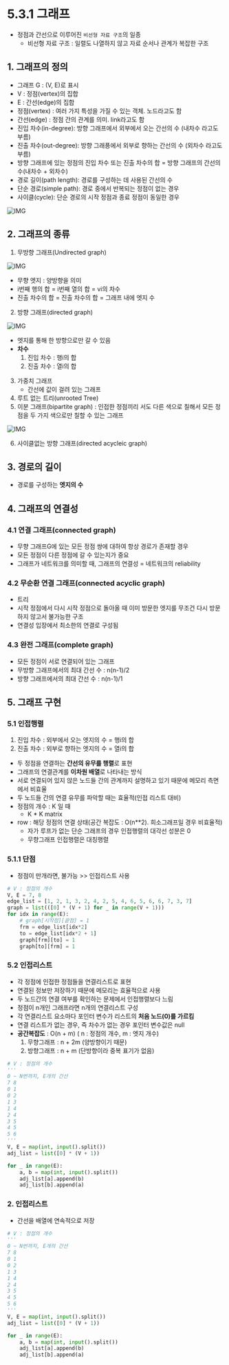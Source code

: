 # 5.3.1 그래프

- 정점과 간선으로 이루어진 `비선형 자료 구조`의 일종
    - 비선형 자료 구조 : 일렬도 나열하지 않고 자료 순서나 관계가 복잡한 구조

## 1. 그래프의 정의

- 그래프 G : (V, E)로 표시 
- V : 정점(vertex)의 집합
- E : 간선(edge)의 집합
- 정점(vertex) : 여러 가지 특성을 가질 수 있는 객체. 노드라고도 함
- 간선(edge) : 정점 간의 관계를 의미. link라고도 함
- 진입 차수(in-degree): 방향 그래프에서 외부에서 오는 간선의 수 (내차수 라고도 부름)
- 진출 차수(out-degree): 방향 그래픙에서 외부로 향하는 간선의 수 (외차수 라고도 부름)
- 방향 그래프에 있는 정점의 진입 차수 또는 진출 차수의 합 = 방향 그래프의 간선의 수(내차수 + 외차수)
- 경로 길이(path length): 경로를 구성하는 데 사용된 간선의 수
- 단순 경로(simple path): 경로 중에서 반복되는 정점이 없는 경우
- 사이클(cycle): 단순 경로의 시작 정점과 종료 정점이 동일한 경우

![IMG](../../img/graph.png)


## 2. 그래프의 종류

1. 무방향 그래프(Undirected graph)
   
![IMG](../../img/undirectedGraph.png)

   - 무향 엣지 : 양방향을 의미
   - i번째 행의 합 = i번째 열의 합 = vi의 차수
   - 진출 차수의 합 = 진출 차수의 합 = 그래프 내에 엣지 수


2. 방향 그래프(directed graph)

![IMG](../../img/undirectedGraph.png)

   - 엣지를 통해 한 방향으로만 갈 수 있음
   - **차수**
     1. 진입 차수 : 행i의 합
     2. 진출 차수 : 열i의 합
   
3. 가중치 그래프
   - 간선에 값이 걸려 있는 그래프
4. 루트 없는 트리(unrooted Tree)
5. 이분 그래프(bipartite graph) : 인접한 정점끼리 서도 다른 색으로 칠해서 모든 정점을 두 가지 색으로만 칠할 수 있는 그래프

![IMG](../../img/bipartite-graph1.gif)

6. 사이클없는 방향 그래프(directed acycleic graph)

## 3. 경로의 길이
- 경로를 구성하는 **엣지의 수**

## 4. 그래프의 연결성

### 4.1 연결 그래프(connected graph)

- 무향 그래프G에 있는 모든 정점 쌍에 대하여 항상 경로가 존재할 경우
- 모든 정점이 다른 정점에 갈 수 있는지가 중요
- 그래프가 네트워크를 의미할 때, 그래프의 연결성 = 네트워크의 reliability

### 4.2 무순환 연결 그래프(connected acyclic graph)

- 트리
- 시작 정점에서 다시 시작 정점으로 돌아올 때 이미 방문한 엣지를 무조건 다시 방문하지 않고서 불가능한 구조
- 연결성 입장에서 최소한의 연결로 구성됨

### 4.3 완전 그래프(complete graph)

- 모든 정점이 서로 연결되어 있는 그래프
- 무방향 그래프에서의 최대 간선 수 : n(n-1)/2
- 방향 그래프에서의 최대 간선 수 : n(n-1)/1
    
## 5. 그래프 구현

### 5.1 인접행렬

1. 진입 차수 : 외부에서 오는 엣지의 수 = 행i의 합
2. 진출 차수 : 외부로 향하는 엣지의 수 = 열i의 합
- 두 정점을 연결하는 **간선의 유무를 행렬**로 표현
- 그래프의 연결관계를 **이차원 배열**로 나타내는 방식
- 서로 연결되어 있지 않은 노드들 간의 관계까지 설명하고 있기 때문에 메모리 측면에서 비효율
- 두 노드들 간의 연결 유무를 파악할 때는 효율적(인접 리스트 대비)
- 정점의 개수 : K 일 때
  - K * K matrix
- row : 해당 정점의 연결 상태(공간 복잡도 : O(n**2). 희소그래프일 경우 비효율적)
    - 자가 루프가 없는 단순 그래프의 경우 인접행렬의 대각선 성분은 0
    - 무향그래프 인접행렬은 대칭행렬

### 5.1.1 단점

- 정점이 만개라면, 불가능 >> 인접리스트 사용

```python
# V : 정점의 개수
V, E = 7, 8
edge_list = [1, 2, 1, 3, 2, 4, 2, 5, 4, 6, 5, 6, 6, 7, 3, 7]
graph = list(([0] * (V + 1) for _ in range(V + 1)))
for idx in range(E):
    # graph[시작점][끝점] = 1
    frm = edge_list[idx*2]
    to = edge_list[idx*2 + 1]
    graph[frm][to] = 1
    graph[to][frm] = 1

```

### 5.2 인접리스트

- 각 정점에 인접한 정점들을 연결리스트로 표현
- 연결된 정보만 저장하기 때문에 메모리는 효율적으로 사용
- 두 노드간의 연결 여부를 확인하는 문제에서 인접행렬보다 느림
- 정점이 n개인 그래프라면 n개의 연결리스트 구성
- 각 연결리스트 요소마다 포인터 변수가 리스트의 **처음 노드(0)를 가르킴**
- 연결 리스트가 없는 경우, 즉 차수가 없는 경우 포인터 변수값은 null
- **공간복잡도** : O(n + m) ( n : 정점의 개수, m : 엣지 개수)
    1. 무향그래프 : n + 2m (양방향이기 때문)
    2. 방향그래프 : n + m (단방향이라 중복 표기가 없음)
    
```python
# V : 정점의 개수
'''
0 ~ N번까지, E개의 간선
7 8
0 1
0 2
1 3
1 4
2 4
3 5
4 5
5 6
'''
V, E = map(int, input().split())
adj_list = list([0] * (V + 1))

for _ in range(E):
    a, b = map(int, input().split())
    adj_list[a].append(b)
    adj_list[b].append(a)

```

### 2. 인접리스트
- 간선을 배열에 연속적으로 저장
    
```python
# V : 정점의 개수
'''
0 ~ N번까지, E개의 간선
7 8
0 1
0 2
1 3
1 4
2 4
3 5
4 5
5 6
'''
V, E = map(int, input().split())
adj_list = list([0] * (V + 1))

for _ in range(E):
    a, b = map(int, input().split())
    adj_list[a].append(b)
    adj_list[b].append(a)

```
